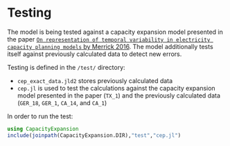 Testing
========
The model is being tested against a capacity expansion model presented in the paper [`On representation of temporal variability in electricity capacity
planning models` by Merrick 2016](http://dx.doi.org/10.1016/j.eneco.2016.08.001). The model additionally tests itself against previously calculated data to detect new errors.

Testing is defined in the `/test/` directory:
- `cep_exact_data.jld2` stores previously calculated data
- `cep.jl` is used to test the calculations against the capacity expansion model presented in the paper (`TX_1`) and the previously calculated data (`GER_18`, `GER_1`, `CA_14`, and `CA_1`)

In order to run the test:
```julia
using CapacityExpansion
include(joinpath(CapacityExpansion.DIR),"test","cep.jl")
```
